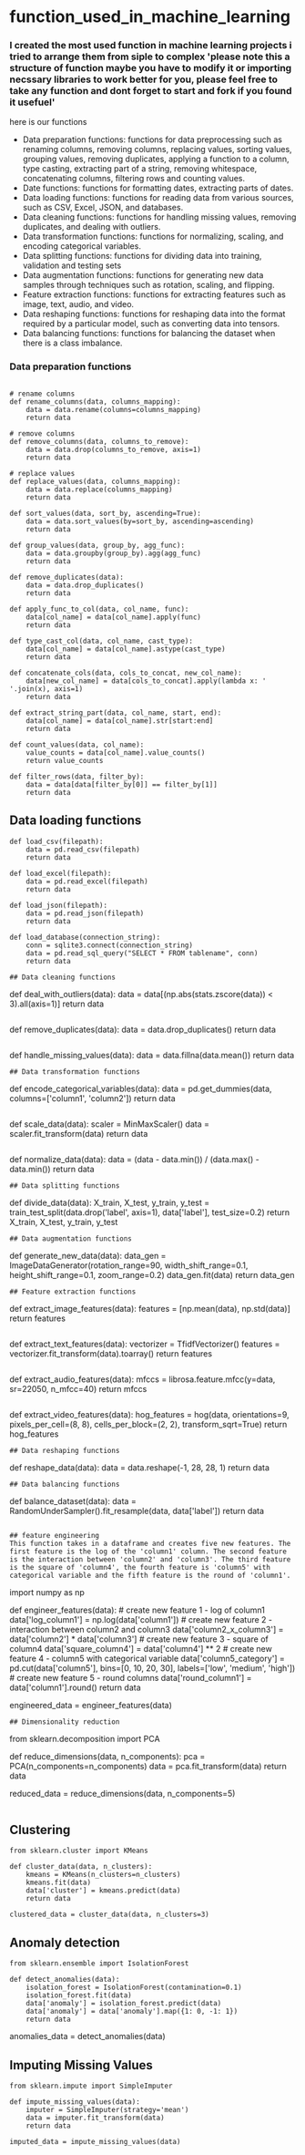# function_used_in_machine_learning

### I created the most used function in machine learning projects i tried to arrange them from siple to complex 'please note this a structure of function maybe you have to modify it or importing necssary libraries to work better for you, please feel free to take any function and dont forget to start and fork if you found it usefuel'

here is our functions
- Data preparation functions: functions for data preprocessing such as renaming columns, removing columns, replacing values, sorting values, grouping values, removing duplicates, applying a function to a column, type casting, extracting part of a string, removing whitespace, concatenating columns, filtering rows and counting values.
- Date functions: functions for formatting dates, extracting parts of dates.
- Data loading functions: functions for reading data from various sources, such as CSV, Excel, JSON, and databases.
- Data cleaning functions: functions for handling missing values, removing duplicates, and dealing with outliers.
- Data transformation functions: functions for normalizing, scaling, and encoding categorical variables.
- Data splitting functions: functions for dividing data into training, validation and testing sets
- Data augmentation functions: functions for generating new data samples through techniques such as rotation, scaling, and flipping.
- Feature extraction functions: functions for extracting features such as image, text, audio, and video.
- Data reshaping functions: functions for reshaping data into the format required by a particular model, such as converting data into tensors.
- Data balancing functions: functions for balancing the dataset when there is a class imbalance.


### Data preparation functions
```

# rename columns 
def rename_columns(data, columns_mapping):
    data = data.rename(columns=columns_mapping)
    return data
```
```
# remove columns
def remove_columns(data, columns_to_remove):
    data = data.drop(columns_to_remove, axis=1)
    return data
```

```
# replace values
def replace_values(data, columns_mapping):
    data = data.replace(columns_mapping)
    return data
```
```
def sort_values(data, sort_by, ascending=True):
    data = data.sort_values(by=sort_by, ascending=ascending)
    return data
```
```
def group_values(data, group_by, agg_func):
    data = data.groupby(group_by).agg(agg_func)
    return data
```
```
def remove_duplicates(data):
    data = data.drop_duplicates()
    return data
```
```
def apply_func_to_col(data, col_name, func):
    data[col_name] = data[col_name].apply(func)
    return data
```
```
def type_cast_col(data, col_name, cast_type):
    data[col_name] = data[col_name].astype(cast_type)
    return data
```
```
def concatenate_cols(data, cols_to_concat, new_col_name):
    data[new_col_name] = data[cols_to_concat].apply(lambda x: ' '.join(x), axis=1)
    return data
```
```
def extract_string_part(data, col_name, start, end):
    data[col_name] = data[col_name].str[start:end]
    return data
```
```
def count_values(data, col_name):
    value_counts = data[col_name].value_counts()
    return value_counts
```
```
def filter_rows(data, filter_by):
    data = data[data[filter_by[0]] == filter_by[1]]
    return data
```
## Data loading functions
```
def load_csv(filepath):
    data = pd.read_csv(filepath)
    return data
```
```
def load_excel(filepath):
    data = pd.read_excel(filepath)
    return data
```
```
def load_json(filepath):
    data = pd.read_json(filepath)
    return data
```
```
def load_database(connection_string):
    conn = sqlite3.connect(connection_string)
    data = pd.read_sql_query("SELECT * FROM tablename", conn)
    return data
```
```
## Data cleaning functions
```
def deal_with_outliers(data):
    data = data[(np.abs(stats.zscore(data)) < 3).all(axis=1)]
    return data
```
```
def remove_duplicates(data):
    data = data.drop_duplicates()
    return data
```
```
def handle_missing_values(data):
    data = data.fillna(data.mean())
    return data
```
## Data transformation functions
```
def encode_categorical_variables(data):
    data = pd.get_dummies(data, columns=['column1', 'column2'])
    return data
```
```
def scale_data(data):
    scaler = MinMaxScaler()
    data = scaler.fit_transform(data)
    return data
```
```
def normalize_data(data):
    data = (data - data.min()) / (data.max() - data.min())
    return data
```
## Data splitting functions
```
def divide_data(data):
    X_train, X_test, y_train, y_test = train_test_split(data.drop('label', axis=1), data['label'], test_size=0.2)
    return X_train, X_test, y_train, y_test
```
## Data augmentation functions
```
def generate_new_data(data):
    data_gen = ImageDataGenerator(rotation_range=90, width_shift_range=0.1, height_shift_range=0.1, zoom_range=0.2)
    data_gen.fit(data)
    return data_gen
```
## Feature extraction functions
```
def extract_image_features(data):
    features = [np.mean(data), np.std(data)]
    return features
```
```
def extract_text_features(data):
    vectorizer = TfidfVectorizer()
    features = vectorizer.fit_transform(data).toarray()
    return features
```
```
def extract_audio_features(data):
    mfccs = librosa.feature.mfcc(y=data, sr=22050, n_mfcc=40)
    return mfccs
```
```
def extract_video_features(data):
    hog_features = hog(data, orientations=9, pixels_per_cell=(8, 8),
                cells_per_block=(2, 2), transform_sqrt=True)
    return hog_features
```
## Data reshaping functions
```
def reshape_data(data):
    data = data.reshape(-1, 28, 28, 1)
    return data
```
## Data balancing functions
```
def balance_dataset(data):
    data = RandomUnderSampler().fit_resample(data, data['label'])
    return data
```

## feature engineering 
This function takes in a dataframe and creates five new features. The first feature is the log of the 'column1' column. The second feature is the interaction between 'column2' and 'column3'. The third feature is the square of 'column4', the fourth feature is 'column5' with categorical variable and the fifth feature is the round of 'column1'.
```
import numpy as np

def engineer_features(data):
    # create new feature 1 - log of column1
    data['log_column1'] = np.log(data['column1'])
    # create new feature 2 - interaction between column2 and column3
    data['column2_x_column3'] = data['column2'] * data['column3']
    # create new feature 3 - square of column4
    data['square_column4'] = data['column4'] ** 2
    # create new feature 4 - column5 with categorical variable
    data['column5_category'] = pd.cut(data['column5'], bins=[0, 10, 20, 30], labels=['low', 'medium', 'high'])
    # create new feature 5 - round columns
    data['round_column1'] = data['column1'].round()
    return data

engineered_data = engineer_features(data)
```
## Dimensionality reduction
```
from sklearn.decomposition import PCA

def reduce_dimensions(data, n_components):
    pca = PCA(n_components=n_components)
    data = pca.fit_transform(data)
    return data

reduced_data = reduce_dimensions(data, n_components=5)
```
```
## Clustering
```
from sklearn.cluster import KMeans

def cluster_data(data, n_clusters):
    kmeans = KMeans(n_clusters=n_clusters)
    kmeans.fit(data)
    data['cluster'] = kmeans.predict(data)
    return data

clustered_data = cluster_data(data, n_clusters=3)
```
## Anomaly detection
```
from sklearn.ensemble import IsolationForest

def detect_anomalies(data):
    isolation_forest = IsolationForest(contamination=0.1)
    isolation_forest.fit(data)
    data['anomaly'] = isolation_forest.predict(data)
    data['anomaly'] = data['anomaly'].map({1: 0, -1: 1})
    return data
```
anomalies_data = detect_anomalies(data)
## Imputing Missing Values
```
from sklearn.impute import SimpleImputer

def impute_missing_values(data):
    imputer = SimpleImputer(strategy='mean')
    data = imputer.fit_transform(data)
    return data

imputed_data = impute_missing_values(data)
```


